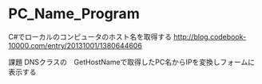 # PC_Name_Program
C#でローカルのコンピュータのホスト名を取得する
http://blog.codebook-10000.com/entry/20131001/1380644606

課題
DNSクラスの　GetHostNameで取得したPC名からIPを変換しフォームに表示する
